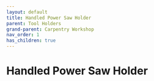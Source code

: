 ```yaml
---
layout: default
title: Handled Power Saw Holder
parent: Tool Holders
grand-parent: Carpentry Workshop
nav_order: 1
has_children: true
---
```


# Handled Power Saw Holder